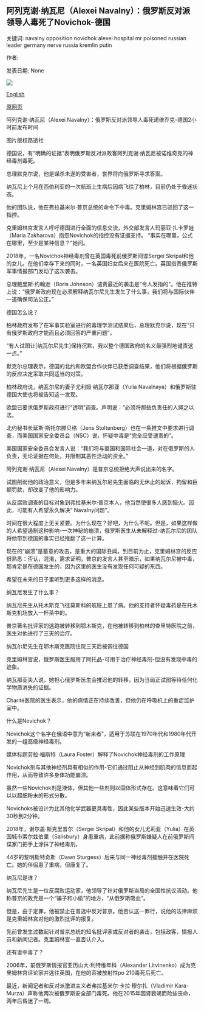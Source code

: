 ## 阿列克谢·纳瓦尼（Alexei Navalny）：俄罗斯反对派领导人毒死了Novichok-德国

关键词: navalny opposition novichok alexei hospital mr poisoned russian leader germany nerve russia kremlin putin

作者: 

发表日期: None

![](https://ichef.bbci.co.uk/news/1024/branded_news/7171/production/_114214092_mediaitem114214088.jpg)

[English](Alexei%20Navalny%3A%20Russia%20opposition%20leader%20poisoned%20with%20Novichok%20-%20Germany.md)

[原网页](https://www.bbc.com/news/world-europe-54002880)

阿列克谢·纳瓦尼（Alexei Navalny）：俄罗斯反对派领导人毒死诺维乔克-德国2小时前发布时间

图片版权路透社

德国说，有“明确的证据”表明俄罗斯反对派政客阿列克谢·纳瓦尼被诺维奇克的神经毒剂毒死。

总理默克尔说，他是谋杀未遂的受害者，世界将向俄罗斯寻求答案。

纳瓦尼上个月在西伯利亚的一次航班上生病后因病飞往了柏林，目前仍处于昏迷状态。

他的团队说，他在弗拉基米尔·普京总统的命令下中毒。克里姆林宫已驳回了这一指控。

克里姆林宫发言人呼吁德国进行全面的信息交流，外交部发言人玛丽亚·扎卡罗娃（Maria Zakharova）抱怨Novichok的指控没有证据支持。 “事实在哪里，公式在哪里，至少是某种信息？”她问。

2018年，一名Novichok神经毒剂曾在英国毒死前俄罗斯间谍Sergei Skripal和他的女儿。在他们幸存下来的同时，一名英国妇女后来在医院死亡。英国指责俄罗斯军事情报部门发动了这次袭击。

总理鲍里斯·约翰逊（Boris Johnson）谴责最近的袭击是“令人发指的”。他在推特上说：“俄罗斯政府现在必须解释纳瓦尔尼先生发生了什么事，我们将与国际伙伴一道确保司法公正。”

德国怎么说？

柏林政府发布了在军事实验室进行的毒理学测试结果后，总理默克尔说，现在“只有俄罗斯政府才能而且必须回答的严重问题”。

“有人试图让[纳瓦尔尼先生]保持沉默，我以整个德国政府的名义最强烈地谴责这一点。”

默克尔总理表示，德国的北约和欧盟合作伙伴已获悉调查结果，他们将根据俄罗斯的反应决定采取共同适当的对策。

柏林政府说，纳瓦尔尼的妻子尤利娅·纳瓦尔那亚（Yulia Navalnaya）和俄罗斯驻德国大使也将被告知这一发现。

欧盟已要求俄罗斯政府进行“透明”调查。声明说：“必须将那些负责任的人绳之以法。

北约秘书长延斯·斯托尔滕贝格（Jens Stoltenberg）也在一条推文中要求进行调查，而美国国家安全委员会（NSC）说，怀疑中毒是“完全应受谴责的”。

美国国家安全委员会发言人说：“我们将与盟国和国际社会一道，对在俄罗斯的人负责，无论证据在何处，并限制其恶性活动的资金。”

阿列克谢·纳瓦尼（Alexei Navalny）是普京总统拒绝大声说出来的名字。

试图削弱他的政治意义，但是多年来纳瓦尔尼先生面临的无休止的起诉，拘留和巨额罚款，却改变了他的影响力。

从反腐败调查的目标对象到弗拉基米尔·普京本人，他当然使很多人感到恼火。因此，可能有人希望永久解决“ Navalny问题”。

时间在很大程度上无关紧要。为什么现在？好吧，为什么不呢。但是，如果这样做的人希望遏制这种影响-一次神秘的崩溃，俄罗斯医生从未解释过-纳瓦尔尼的团队将他带到德国的事实已经推翻了这一计算。

现在的“崩溃”是蓄意的攻击，是重大的国际丑闻。到目前为止，克里姆林宫的反应很熟悉：否认，混淆，需求证明。普京的发言人甚至暗示，如果纳瓦尔尼被中毒，那肯定是在德国发生的，因为这里的医生没有发现任何可疑的东西。

希望在未来的日子里听到更多这样的消息。

纳瓦尼发生了什么事？

纳瓦尼先生从托木斯克飞往莫斯科的航班上患了病。他的支持者怀疑毒药是在托木斯克机场放入一杯茶中的。

普京著名批评家的逃跑被转移到鄂木斯克，在他被转移到柏林的查里特医院之前，医生对他进行了三天的治疗。

纳瓦尔尼先生在鄂木斯克医院住院三天后被调往德国

克里姆林宫说，俄罗斯医生服用了阿托品-可用于治疗神经毒剂-但没有发现中毒的迹象。

纳瓦那亚夫人说，她担心俄罗斯医生会推迟他的转移，因为当局正试图等待任何化学物质消失的证据。

Charité医院的医生表示，他的病情正在持续改善，但他仍在呼吸机上的重症监护室中。

什么是Novichok？

Novichok这个名字在俄语中意为“新来者”，适用于苏联在1970年代和1980年代开发的一组高级神经毒剂。

媒体标题劳拉·福斯特（Laura Foster）解释了Novichok神经毒剂的工作原理

Novichok剂与其他神经剂具有相似的作用-它们通过阻止从神经到肌肉的信息而起作用，从而导致许多身体功能崩溃。

虽然一些Novichok剂是液体，但其他一些剂则以固体形式存在。这意味着它们可以以超细粉末的形式分散。

Novichoks被设计为比其他化学武器更具毒性，因此某些版本开始迅速生效-大约30秒到2分钟。

2018年，谢尔盖·斯克里普尔（Sergei Skripal）和他的女儿尤莉亚（Yulia）在英国城市索尔兹伯里（Salisbury）身患重病，此前据称俄罗斯嫌疑人在前俄罗斯间谍家门把手上涂抹了神经毒剂。

44岁的黎明斯特奇斯（Dawn Sturgess）后来与同一神经毒剂接触并在医院死亡。她的伴侣患了重病，但康复了。

纳瓦尼是谁？

纳瓦尼先生是一位反腐败运动家，他领导了针对俄罗斯当局的全国性抗议活动。他称普京的政党是一个“骗子和小偷”的地方，“从俄罗斯吸血”。

但是，由于定罪，他被禁止在普选中反对普京。他否认这一罪行，说他的法律麻烦是克里姆林宫对他的激烈批评的报复。

先前曾发生过数起针对普京总统的知名批评家或反对者的袭击，包括政客，情报人员和新闻记者。克里姆林宫一直否认介入。

还有谁中毒了？

2006年，前俄罗斯情报官亚历山大·利特维年科（Alexander Litvinenko）成为克里姆林宫评论家并逃往英国，在他的茶被放射性po 210毒死后死亡。

最近，新闻记者和反对派激进主义者弗拉基米尔·卡拉·穆尔扎（Vladimir Kara-Murza）声称他两次被俄罗斯安全部门毒死。他在2015年因肾衰竭而险些丧命，两年后昏迷了一周。
